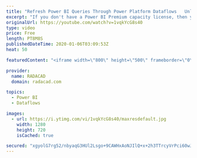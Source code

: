 ```yaml
---
title: "Refresh Power BI Queries Through Power Platform Dataflows   Unlimited Times with Any Frequency"
excerpt: "If you don't have a Power BI Premium capacity license, then you are limited to refresh your dataflows up to eight times a day, with the frequency of 30 minutes. The good news for you is that you have a way to do unlimited refreshes and with whatever frequency you like using Power Platform Dataflows."
originalUrl: https://youtube.com/watch?v=1vqkYcG8s40
type: video
price: Free
length: PT8M8S
publishedDateTime: 2020-01-06T03:09:53Z
heat: 50

featuredContent: "<iframe width=\"800\" height=\"500\" frameborder=\"0\" src=\"https://www.youtube.com/embed/1vqkYcG8s40\" allow=\"accelerometer; autoplay; encrypted-media; gyroscope; picture-in-picture\" allowfullscreen></iframe>"

provider:
  name: RADACAD
  domain: radacad.com

topics:
  - Power BI
  - Dataflows

images:
  - url: https://i.ytimg.com/vi/1vqkYcG8s40/maxresdefault.jpg
    width: 1280
    height: 720
    isCached: true

secured: "xgyolG7rg52/nbyaqG3HUl2Lsgo+9CAWHxAoNJIlQ+x+2h3TTrcyVrPci60wJPI7XiYlOLIej3ZYwTVKtIW/K1E1bxqQsi4LK34d7SaatYnKut+JroKH/D6QNfcep+WK2ju+3M0PsdQPF6ucX3GX/OwCzF6tm810mNiBHk4LlXQYonGGDR+2hIquTytPpP6leIVrwvXEEbXIP/GBGVDCDbLTwY7lAWTup4PDkAC6dwNueDky6PL8yrGY/TR36r+KoK/y4fFpx2MCuahRvR1iFyXZRr14gZ8AdQR2n5bHVZRng7+ZkWNWncBXybTPzoULGXKrXhPtXpMBpeAdkealfLFB/zWdiHcmT/qLr42FnNdy9POe/avK+AdCQllwZIxfFWzOv5wydBrJ0DJ0MAT/fMGcJ2neGvOHn4X9BuMejSw=;EC13Ahr+NvRA+bOT0IkurA=="
---
```


